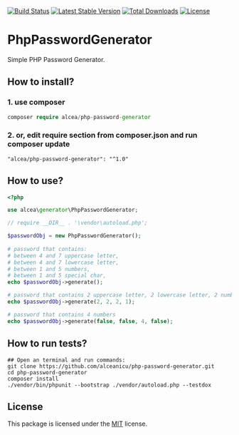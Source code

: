 [![Build Status](https://travis-ci.org/alceanicu/php-password-generator.svg?branch=master)](https://travis-ci.org/alceanicu/php-password-generator) [![Latest Stable Version](https://poser.pugx.org/alcea/php-password-generator/v/stable.svg)](https://packagist.org/packages/alcea/php-password-generator) [![Total Downloads](https://poser.pugx.org/alcea/php-password-generator/downloads.svg)](https://packagist.org/packages/alcea/php-password-generator) [![License](https://poser.pugx.org/alcea/php-password-generator/license.svg)](https://packagist.org/packages/alcea/php-password-generator)

# PhpPasswordGenerator
Simple PHP Password Generator.

## How to install?

### 1. use composer
```php
composer require alcea/php-password-generator
```

### 2. or, edit require section from composer.json and run composer update
```
"alcea/php-password-generator": "^1.0"
```

## How to use?

```php
<?php

use alcea\generator\PhpPasswordGenerator;

// require __DIR__ . '\vendor\autoload.php';

$passwordObj = new PhpPasswordGenerator();
    
# password that contains:
# between 4 and 7 uppercase letter,
# between 4 and 7 lowercase letter,
# between 1 and 5 numbers,
# between 1 and 5 special char,
echo $passwordObj->generate();

# password that contains 2 uppercase letter, 2 lowercase letter, 2 numbers and 1 special char in a random order
echo $passwordObj->generate(2, 2, 2, 1);

# password that contains 4 numbers
echo $passwordObj->generate(false, false, 4, false);
```

## How to run tests?
```
## Open an terminal and run commands:
git clone https://github.com/alceanicu/php-password-generator.git
cd php-password-generator
composer install
./vendor/bin/phpunit --bootstrap ./vendor/autoload.php --testdox
```

## License

This package is licensed under the [MIT](http://opensource.org/licenses/MIT) license.
